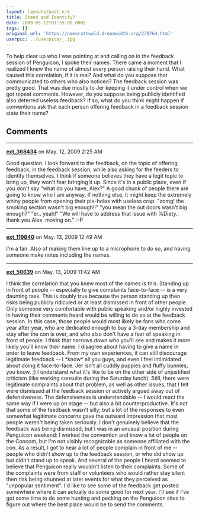 ```yaml
---
layout: layouts/post.njk
title: Stand and Identify?
date: 2009-05-12T01:55:00.000Z
tags: []
original_url: 'https://nemorathwald.dreamwidth.org/279764.html'
userpic: ../userpics/_.jpg
---
```

To help clear up who I was pointing at and calling on in the feedback session of Penguicon, I spoke their names. There came a moment that I realized I knew the name of almost every person raising their hand. What caused this correlation, if it is real? And what do you suppose that communicated to others who also noticed? The feedback session was pretty good. That was due mostly to Jer keeping it under control when we got repeat comments. However, do you suppose being publicly identified also deterred useless feedback? If so, what do you think might happen if conventions ask that each person offering feedback in a feedback session state their name?

## Comments

---

**[ext_368434](https://www.dreamwidth.org/users/ext_368434)** on May. 12, 2009 2:25 AM

Good question. I look forward to the feedback, on the topic of offering feedback, in the feedback session, while also asking for the feeders to identify themselves. I think if someone believes they have a legit topic to bring up, they won't fear bringing it up. Since it's in a public place, even if you don't say "what do you have, Alex?" A good chunk of people there are going to know who I am anyway. If nothing else, it might keep the extremely whiny people from opening their pie-holes with useless crap. "zomg! the smoking section wasn't big enough!!" "you mean the out doors wasn't big enough?" "er.. yeah!" "We will have to address that issue with %Diety.. thank you Alex. moving on." :-P

---

**[ext_119840](https://www.dreamwidth.org/users/ext_119840)** on May. 13, 2009 12:49 AM

I'm a fan. Also of making them line up to a microphone to do so, and having someone make notes including the names.

---

**[ext_50639](https://www.dreamwidth.org/users/ext_50639)** on May. 13, 2009 11:42 AM

I think the correlation that you knew most of the names is this: Standing up in front of people -- especially to give complaints face-to-face -- is a very daunting task. This is doubly true because the person standing up then risks being publicly ridiculed or at least dismissed in front of other people. Only someone very comfortable with public speaking and/or highly invested in having their comments heard would be willing to do so at the feedback session. In this case, those people would most likely be fans who come year after year, who are dedicated enough to buy a 3-day membership and stay after the con is over, and who also don't have a fear of speaking in front of people. I think that narrows down who you'll see and makes it more likely you'll know their name. I disagree about having to give a name in order to leave feedback. From my own experiences, it can still discourage legitimate feedback -- I \*know\* all you guys, and even I feel intimidated about doing it face-to-face. Jer isn't all cuddly puppies and fluffy bunnies, you know. ;) I understand what it's like to be on the other side of unjustified criticism (like working consuite during the Saturday lunch). Still, there were legitimate complaints about that problem, as well as other issues, that I felt were dismissed at the feedback session or actively argued away out of defensiveness. The defensiveness is understandable -- I would react the same way if I were up on stage -- but also a bit counterproductive. It's not that some of the feedback wasn't silly; but a lot of the responses to even somewhat legitimate concerns gave the outward impression that most people weren't being taken seriously. I don't genuinely believe that the feedback was being dismissed, but I was in an unusual position during Penguicon weekend: I worked the convention and know a lot of people on the Concom, but I'm not visibly recognizable as someone affiliated with the con. As a result, I got to hear a lot of people complain in front of me -- people who didn't show up to the feedback session, or who did show up but didn't stand up to speak. And several of the people I heard seemed to believe that Penguicon really wouldn't listen to their complaints. Some of the complaints were from staff or volunteers who would rather stay silent then risk being shunned at later events for what they perceived as "unpopular sentiment". I'd like to see some of the feedback get posted somewhere where it can actually do some good for next year. I'll see if I've got some time to do some hunting and pecking on the Penguicon sites to figure out where the best place would be to send the comments.
